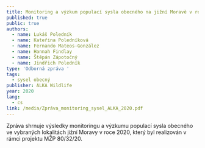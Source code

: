 ```yaml
---
title: Monitoring a výzkum populací sysla obecného na jižní Moravě v roce 2020
published: true
public: true
authors:
  - name: Lukáš Poledník
  - name: Kateřina Poledníková
  - name: Fernando Mateos-González
  - name: Hannah Findlay
  - name: Štěpán Zápotočný
  - name: Jindřich Poledník
type: 'Odborná zpráva '
tags:
  - sysel obecný
publisher: ALKA Wildlife
year: 2020
lang:
  - cs
link: /media/Zpráva_monitoring_sysel_ALKA_2020.pdf
---
```

Zpráva shrnuje výsledky monitoringu a výzkumu populací sysla obecného ve vybraných lokalitách jižní Moravy v roce 2020, který byl realizován v rámci projektu MŽP 80/32/20.
